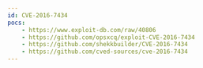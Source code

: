 ```yaml
---
id: CVE-2016-7434
pocs: 
    - https://www.exploit-db.com/raw/40806
    - https://github.com/opsxcq/exploit-CVE-2016-7434
    - https://github.com/shekkbuilder/CVE-2016-7434
    - https://github.com/cved-sources/cve-2016-7434
---
```

